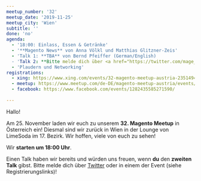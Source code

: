 ```yaml
---
meetup_number: '32'
meetup_date: '2019-11-25'
meetup_city: 'Wien'
subtitle: ''
done: 'no'
agenda:
  - '18:00: Einlass, Essen & Getränke'
  - '**Magento News** von Anna Völkl und Matthias Glitzner-Zeis'
  - 'Talk 1: **TBA** von Bernd Pfeiffer (German/English)
  - 'Talk 2: **Bitte melde dich über <a href="https://twitter.com/mage_AT">Twitter</a> oder in einem der Event (siehe Registrierungslinks)!**'
  - 'Plaudern und Networking'
registrations:
  - xing: https://www.xing.com/events/32-magento-meetup-austria-2351494
  - meetup: https://www.meetup.com/de-DE/magento-meetup-austria/events/266104699/
  - facebook: https://www.facebook.com/events/1282435585271590/
 
---
```


Hallo!

Am 25. November laden wir euch zu unserem **32. Magento Meetup** in Österreich ein! Diesmal sind wir zurück in Wien in
der Lounge von LimeSoda im 17. Bezirk. Wir hoffen, viele von euch zu sehen!

Wir **starten um 18:00 Uhr**. 

Einen Talk haben wir bereits und würden uns freuen, wenn **du** den **zweiten Talk** gibst. Bitte melde dich über
<a href="https://twitter.com/mage_AT">Twitter</a> oder in einem der Event (siehe Registrierungslinks)!

